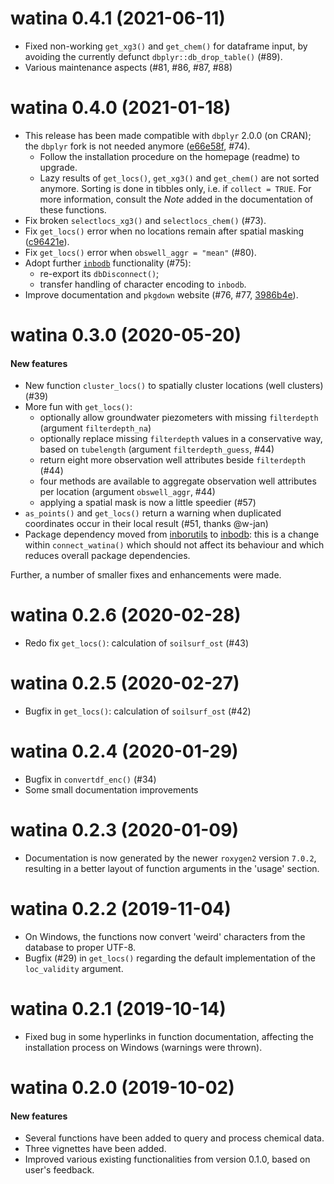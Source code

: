 # watina 0.4.1 (2021-06-11)

- Fixed non-working `get_xg3()` and `get_chem()` for dataframe input, by avoiding the currently defunct `dbplyr::db_drop_table()` (#89).
- Various maintenance aspects (#81, #86, #87, #88)

# watina 0.4.0 (2021-01-18)

- This release has been made compatible with `dbplyr` 2.0.0 (on CRAN); the `dbplyr` fork is not needed anymore ([e66e58f](https://github.com/inbo/watina/commit/e66e58f), #74).
  - Follow the installation procedure on the homepage (readme) to upgrade.
  - Lazy results of `get_locs()`, `get_xg3()` and `get_chem()` are not sorted anymore.
  Sorting is done in tibbles only, i.e. if `collect = TRUE`.
  For more information, consult the _Note_ added in the documentation of these functions.
- Fix broken `selectlocs_xg3()` and `selectlocs_chem()` (#73).
- Fix `get_locs()` error when no locations remain after spatial masking ([c96421e](https://github.com/inbo/watina/commit/c96421e)).
- Fix `get_locs()` error when `obswell_aggr = "mean"` (#80).
- Adopt further [`inbodb`](https://inbo.github.io/inbodb) functionality (#75):
  - re-export its `dbDisconnect()`;
  - transfer handling of character encoding to `inbodb`.
- Improve documentation and `pkgdown` website (#76, #77, [3986b4e](https://github.com/inbo/watina/commit/3986b4e)).


# watina 0.3.0 (2020-05-20)

#### New features

- New function `cluster_locs()` to spatially cluster locations (well clusters) (#39)
- More fun with `get_locs()`:
    - optionally allow groundwater piezometers with missing `filterdepth` (argument `filterdepth_na`)
    - optionally replace missing `filterdepth` values in a conservative way, based on `tubelength` (argument `filterdepth_guess`, #44)
    - return eight more observation well attributes beside `filterdepth` (#44)
    - four methods are available to aggregate observation well attributes per location (argument `obswell_aggr`, #44)
    - applying a spatial mask is now a little speedier (#57)
- `as_points()` and `get_locs()` return a warning when duplicated coordinates occur in their local result (#51, thanks @w-jan)
- Package dependency moved from [inborutils](https://inbo.github.io/inborutils) to [inbodb](https://inbo.github.io/inbodb): this is a change within `connect_watina()` which should not affect its behaviour and which reduces overall package dependencies.

Further, a number of smaller fixes and enhancements were made.

# watina 0.2.6 (2020-02-28)

- Redo fix `get_locs()`: calculation of `soilsurf_ost` (#43)

# watina 0.2.5 (2020-02-27)

- Bugfix in `get_locs()`: calculation of `soilsurf_ost` (#42)

# watina 0.2.4 (2020-01-29)

- Bugfix in `convertdf_enc()` (#34)
- Some small documentation improvements

# watina 0.2.3 (2020-01-09)

- Documentation is now generated by the newer `roxygen2` version `7.0.2`, resulting in a better layout of function arguments in the 'usage' section.

# watina 0.2.2 (2019-11-04)

- On Windows, the functions now convert 'weird' characters from the database to proper UTF-8.
- Bugfix (#29) in `get_locs()` regarding the default implementation of the `loc_validity` argument.

# watina 0.2.1 (2019-10-14)

- Fixed bug in some hyperlinks in function documentation, 
affecting the installation process on Windows (warnings were thrown).

# watina 0.2.0 (2019-10-02)

#### New features

- Several functions have been added to query and process chemical data.
- Three vignettes have been added.
- Improved various existing functionalities from version 0.1.0, based on user's feedback.



